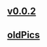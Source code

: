 ## [v0.0.2](https://github.com/littleflute/photo20200626/edit/master/README.md)
## [oldPics](oldPics)
